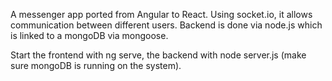 A messenger app ported from Angular to React. Using socket.io, it allows communication between different users. Backend is done via node.js which is linked to a mongoDB via mongoose.

Start the frontend with ng serve, the backend with node server.js (make sure mongoDB is running on the system).
